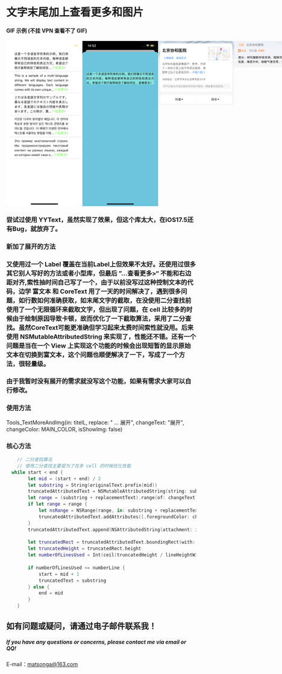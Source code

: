 # 文字末尾加上查看更多和图片

#### GIF 示例 (不挂 VPN 查看不了 GIF)

<div style="display: flex; justify-content: space-between;">
  <img src="img/1.PNG" marginTop="0" width="40%" height="40%"> 
  <img src="img/2.PNG" width="40%" height="40%"> 
  <img src="img/3.jpg" width="40%" height="40%"> 
  <img src="img/4.jpg" width="40%" height="40%"> 
</div>

### 尝试过使用 YYText，虽然实现了效果，但这个库太大，在iOS17.5还有Bug，就放弃了。

### 新加了展开的方法

### 又使用过一个 Label 覆盖在当前Label上但效果不太好。还使用过很多其它别人写好的方法或者小型库，但最后 ”...查看更多>“ 不能和右边距对齐,索性抽时间自己写了一个，由于以前没写过这种控制文本的代码，边学 富文本 和 CoreText 用了一天的时间解决了，遇到很多问题，如行数如何准确获取，如末尾文字的截取，在没使用二分查找前使用了一个无限循环来截取文字，但出现了问题，在 cell 比较多的时候由于绘制原因导致卡顿，故而优化了一下截取算法，采用了二分查找。虽然CoreText可能更准确但学习起来太费时间索性就没用。后来使用 NSMutableAttributedString 来实现了，性能还不错。还有一个问题是当在一个 View 上实现这个功能的时候会出现短暂的显示原始文本在切换到富文本，这个问题也顺便解决了一下，写成了一个方法，很轻量级。

### 由于我暂时没有展开的需求就没写这个功能，如果有需求大家可以自行修改。

### 使用方法

Tools_TextMoreAndImg(in: titelL, replace: " ... 展开", changeText: "展开", changeColor: MAIN_COLOR, isShowImg: false)

### 核心方法

```swift
    // 二分查找算法
    // 使用二分查找主要是为了在多 cell 的时候优化性能
  while start < end {
        let mid = (start + end) / 2
        let substring = String(originalText.prefix(mid))
        truncatedAttributedText = NSMutableAttributedString(string: substring + replacementText, attributes: [.font: font, .paragraphStyle: paragraphStyle])
        let range = (substring + replacementText).range(of: changeText)
        if let range = range {
            let nsRange = NSRange(range, in: substring + replacementText)
            truncatedAttributedText.addAttributes([.foregroundColor: changeColor], range: nsRange)
        }
        truncatedAttributedText.append(NSAttributedString(attachment: imgAttributed))

        let truncatedRect = truncatedAttributedText.boundingRect(with: CGSize(width: labelWidth, height: CGFloat.greatestFiniteMagnitude), options: [.usesLineFragmentOrigin, .usesFontLeading], context: nil)
        let truncatedHeight = truncatedRect.height
        let numberOfLinesUsed = Int(ceil(truncatedHeight / lineHeightWithSpacing))

        if numberOfLinesUsed <= numberLine {
            start = mid + 1
            truncatedText = substring
        } else {
            end = mid
        }
    }
```

## 如有问题或疑问，请通过电子邮件联系我！

##### If you have any questions or concerns, please contact me via email or QQ!

E-mail：matsonga@163.com
